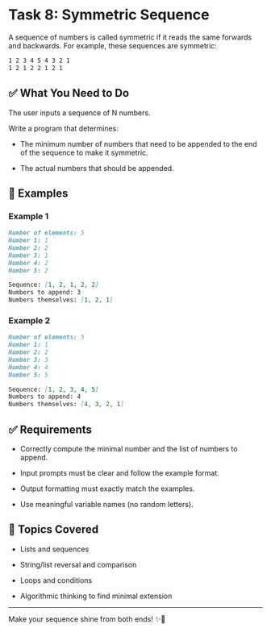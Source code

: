 # Task 8: Symmetric Sequence
A sequence of numbers is called symmetric if it reads the same forwards and backwards.
For example, these sequences are symmetric:
```markdown
1 2 3 4 5 4 3 2 1  
1 2 1 2 2 1 2 1
```
## ✅ What You Need to Do
The user inputs a sequence of N numbers.

Write a program that determines:

- The minimum number of numbers that need to be appended to the end of the sequence to make it symmetric.

- The actual numbers that should be appended.

## 🧪 Examples
### Example 1
```markdown
Number of elements: 5
Number 1: 1
Number 2: 2
Number 3: 1
Number 4: 2
Number 5: 2

Sequence: [1, 2, 1, 2, 2]
Numbers to append: 3
Numbers themselves: [1, 2, 1]
```
### Example 2
```markdown
Number of elements: 5
Number 1: 1
Number 2: 2
Number 3: 3
Number 4: 4
Number 5: 5

Sequence: [1, 2, 3, 4, 5]
Numbers to append: 4
Numbers themselves: [4, 3, 2, 1]
```
## ✅ Requirements
- Correctly compute the minimal number and the list of numbers to append.

- Input prompts must be clear and follow the example format.

- Output formatting must exactly match the examples.

- Use meaningful variable names (no random letters).

## 📌 Topics Covered
- Lists and sequences

- String/list reversal and comparison

- Loops and conditions

- Algorithmic thinking to find minimal extension

---
Make your sequence shine from both ends! ✨🔁

